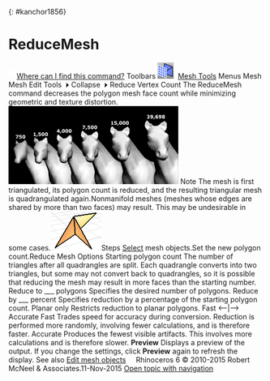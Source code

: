 ---
---

{: #kanchor1856}
# ReduceMesh
 [![images/transparent.gif](images/transparent.gif)Where can I find this command?](javascript:void(0);) Toolbars
![images/reducemesh.png](images/reducemesh.png) [Mesh Tools](mesh-tools-toolbar.html) 
Menus
Mesh
Mesh Edit Tools![images/menuarrow.gif](images/menuarrow.gif)
Collapse![images/menuarrow.gif](images/menuarrow.gif)
Reduce Vertex Count
The ReduceMesh command decreases the polygon mesh face count while minimizing geometric and texture distortion.
![images/reducemesh-001.png](images/reducemesh-001.png)
Note
The mesh is first triangulated, its polygon count is reduced, and the resulting triangular mesh is quadrangulated again.Nonmanifold meshes (meshes whose edges are shared by more than two faces) may result. This may be undesirable in some cases.![images/non-manifoldedges-001.png](images/non-manifoldedges-001.png)Steps
 [Select](select-objects.html) mesh objects.Set the new polygon count.Reduce Mesh Options
Starting polygon count
The number of triangles after all quadrangles are split.
Each quadrangle converts into two triangles, but some may not convert back to quadrangles, so it is possible that reducing the mesh may result in more faces than the starting number.
Reduce to ___ polygons
Specifies the desired number of polygons.
Reduce by ___ percent
Specifies reduction by a percentage of the starting polygon count.
Planar only
Restricts reduction to planar polygons.
Fast &lt;—|—&gt; Accurate
Fast
Trades speed for accuracy during conversion. Reduction is performed more randomly, involving fewer calculations, and is therefore faster.
Accurate
Produces the fewest visible artifacts. This involves more calculations and is therefore slower.
 **Preview** 
Displays a preview of the output.
If you change the settings, click **Preview** again to refresh the display.
See also
 [Edit mesh objects](sak-meshtools.html) 
&#160;
&#160;
Rhinoceros 6 © 2010-2015 Robert McNeel &amp; Associates.11-Nov-2015
 [Open topic with navigation](reducemesh.html) 

